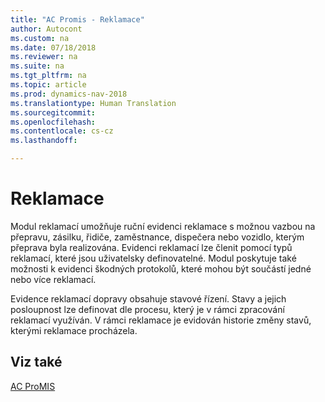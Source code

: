 ```yaml
---
title: "AC Promis - Reklamace"
author: Autocont
ms.custom: na
ms.date: 07/18/2018
ms.reviewer: na
ms.suite: na
ms.tgt_pltfrm: na
ms.topic: article
ms.prod: dynamics-nav-2018
ms.translationtype: Human Translation
ms.sourcegitcommit: 
ms.openlocfilehash: 
ms.contentlocale: cs-cz
ms.lasthandoff: 

---
```



# <a name="ac-pm-claim"></a>Reklamace

Modul reklamací umožňuje ruční evidenci reklamace s možnou vazbou na přepravu, zásilku, řidiče, zaměstnance, dispečera nebo vozidlo, kterým přeprava byla realizována. Evidenci reklamací lze členit pomocí typů reklamací, které jsou uživatelsky definovatelné. Modul poskytuje také možnosti k evidenci škodných protokolů, které mohou být součástí jedné nebo více reklamací.

Evidence reklamací dopravy obsahuje stavové řízení. Stavy a jejich posloupnost lze definovat dle procesu, který je v rámci zpracování reklamací využíván. V rámci reklamace je evidován historie změny stavů, kterými reklamace procházela.

## <a name="see-also"></a>Viz také  
[AC ProMIS](ac-pm-promis.md)